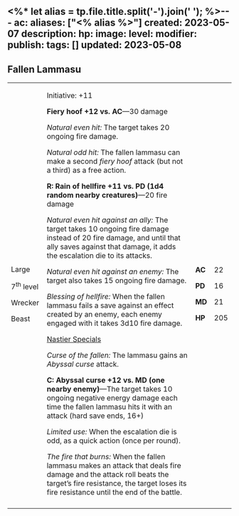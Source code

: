 <%* let alias = tp.file.title.split('-').join(' '); %>---
ac: 
aliases: ["<% alias %>"]
created: 2023-05-07
description: 
hp: 
image: 
level: 
modifier: 
publish: 
tags: []
updated: 2023-05-08
---

## Fallen Lammasu

<table>
<colgroup>
<col style="width: 16%" />
<col style="width: 71%" />
<col style="width: 5%" />
<col style="width: 6%" />
</colgroup>
<tbody>
<tr class="odd">
<td><p>Large</p>
<p>7<sup>th</sup> level</p>
<p>Wrecker</p>
<p>Beast</p></td>
<td><p>Initiative: +11</p>
<p><strong>Fiery hoof +12 vs. AC</strong>—30 damage</p>
<p><em>Natural even hit:</em> The target takes 20 ongoing fire
damage.</p>
<p><em>Natural odd hit:</em> The fallen lammasu can make a second
<em>fiery hoof</em> attack (but not a third) as a free action.</p>
<p><strong>R: Rain of hellfire +11 vs. PD (1d4 random nearby
creatures)</strong>—20 fire damage</p>
<p><em>Natural even hit against an ally:</em> The target takes 10
ongoing fire damage instead of 20 fire damage, and until that ally saves
against that damage, it adds the escalation die to its attacks.</p>
<p><em>Natural even hit against an enemy:</em> The target also takes 15
ongoing fire damage.</p>
<p><em>Blessing of hellfire:</em> When the fallen lammasu fails a save
against an effect created by an enemy, each enemy engaged with it takes
3d10 fire damage.</p>
<p><u>Nastier Specials</u></p>
<p><em>Curse of the fallen:</em> The lammasu gains an <em>Abyssal
curse</em> attack.</p>
<p><strong>C: Abyssal curse +12 vs. MD (one nearby enemy)</strong>—The
target takes 10 ongoing negative energy damage each time the fallen
lammasu hits it with an attack (hard save ends, 16+)</p>
<p><em>Limited use:</em> When the escalation die is odd, as a quick
action (once per round).</p>
<p><em>The fire that burns:</em> When the fallen lammasu makes an attack
that deals fire damage and the attack roll beats the target’s fire
resistance, the target loses its fire resistance until the end of the
battle.</p></td>
<td><p><strong>AC</strong></p>
<p><strong>PD</strong></p>
<p><strong>MD</strong></p>
<p><strong>HP</strong></p></td>
<td><p>22</p>
<p>16</p>
<p>21</p>
<p>205</p></td>
</tr>
<tr class="even">
<td></td>
<td></td>
<td></td>
<td></td>
</tr>
</tbody>
</table>
